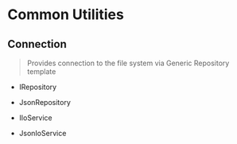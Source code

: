 # Common Utilities

## Connection
> Provides connection to the file system via Generic Repository template

* IRepository
* JsonRepository


* IIoService
* JsonIoService
